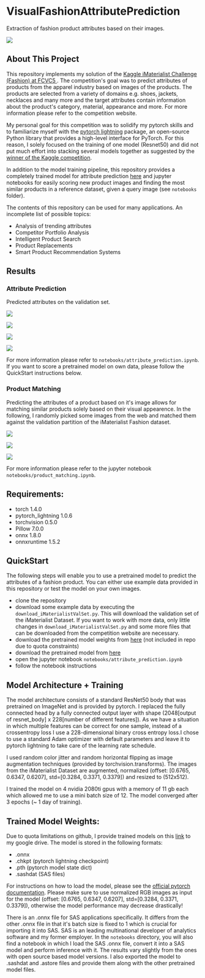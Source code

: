 # VisualFashionAttributePrediction
Extraction of fashion product attributes based on their images.

![](MISC/header.png)


## About This Project
This repository implements my solution of the <a href="https://www.kaggle.com/c/imaterialist-challenge-fashion-2018">Kaggle iMaterialist Challenge (Fashion) at FCVC5 </a>. The competition's goal was to predict attributes of products from the apparel industry based on images of the products. The products are selected from a variety of domains e.g. shoes, jackets, necklaces and many more and the target attributes contain information about the product's category, material, appearance and more. For more information please refer to the competition website.

My personal goal for this competition was to solidify my pytorch skills and to familiarize myself with the <a href="https://github.com/PyTorchLightning/pytorch-lightning">pytorch lightning</a> package, an open-source Python library that provides a high-level interface for PyTorch. For this reason, I solely focused on the training of one model (Resnet50) and did not put much effort into stacking several models together as suggested by the <a href="https://www.kaggle.com/c/imaterialist-challenge-fashion-2018/discussion/57944">winner of the Kaggle competition<a/>.

In addition to the model training pipeline, this repository provides a completely trained model for attribute prediction <a href="https://keeper.mpdl.mpg.de/d/7212e61e34264a2595ac">here</a> and jupyter notebooks for easily scoring new product images and finding the most similar products in a reference dataset, given a query image (see `notebooks` folder). 

The contents of this repository can be used for many applications. An incomplete list of possible topics:

- Analysis of trending attributes
- Competitor Portfolio Analysis
- Intelligent Product Search
- Product Replacements
- Smart Product Recommendation Systems


## Results
### Attribute Prediction
Predicted attributes on the validation set.

![](MISC/scoring_examples/1.PNG)

![](MISC/scoring_examples/2.PNG)

![](MISC/scoring_examples/3.PNG)

![](MISC/scoring_examples/4.PNG)

For more information please refer to `notebooks/attribute_prediction.ipynb`. If you want to score a pretrained model on own data, please follow the QuickStart instructions below.

### Product Matching
Predicting the attributes of a product based on it's image allows for matching similar products solely based on their visual appearence. In the following, I randomly picked some images from the web and matched them against the validation partition of the iMaterialist Fashion dataset.

![](MISC/matching_examples/matching_example.png)

![](MISC/matching_examples/matching_example_1.png)

![](MISC/matching_examples/matching_example_2.png)

For more information please refer to the jupyter notebook `notebooks/product_matching.ipynb`.

## Requirements:
- torch 1.4.0
- pytorch_lightning 1.0.6
- torchvision 0.5.0
- Pillow 7.0.0
- onnx 1.8.0
- onnxruntime 1.5.2

## QuickStart
The following steps will enable you to use a pretrained model to predict the attributes of a fashion product. You can either use example data provided in this repository or test the model on your own images.

- clone the repository
- download some example data by executing the `download_iMaterialistValSet.py`. This will download the validation set of the iMaterialist Dataset. If you want to work with more data, only little changes in `download_iMaterialistValSet.py` and some more files that can be downloaded from the competition website are necessary.
- download the pretrained model weights from <a href="https://drive.google.com/drive/folders/1EdsssrHV3g1cCNSLd2zke3qwBdNVCOjj?usp=sharing">here</a> (not included in repo due to quota constraints)
- download the pretrained model from <a href="https://drive.google.com/drive/folders/1EdsssrHV3g1cCNSLd2zke3qwBdNVCOjj?usp=sharing">here</a>
- open the jupyter notebook `notebooks/attribute_prediction.ipynb`
- follow the notebook instructions

## Model Architecture + Training
The model architecture consists of a standard ResNet50 body that was pretrained on ImageNet and is provided by pytorch. I replaced the fully connected head by a fully connected output layer with shape (2048[output of resnet_body] x 228[number of different features]). As we have a situation in which multiple features can be correct for one sample, instead of a crossentropy loss I use a 228-dimensional binary cross entropy loss.I chose to use a standard Adam optimizer with default parameters and leave it to pytorch lightning to take care of the learning rate schedule. 

I used random color jitter and random horizontal flipping as image augmentation techniques (provided by torchvision.transforms). The images from the iMaterialist Dataset are augmented, normalized (offset: [0.6765, 0.6347, 0.6207], std=[0.3284, 0.3371, 0.3379]) and resized to (512x512).  

I trained the model on 4 nvidia 2080ti gpus with a memory of 11 gb each which allowed me to use a mini batch size of 12. The model converged after 3 epochs (~ 1 day of training).

## Trained Model Weights:
Due to quota limitations on github, I provide trained models on this <a href="https://drive.google.com/drive/folders/1EdsssrHV3g1cCNSLd2zke3qwBdNVCOjj?usp=sharing">link</a> to my google drive. The model is stored in the following formats:

- .onnx
- .chkpt (pytorch lightning checkpoint)
- .pth (pytorch model state dict)
- .sashdat (SAS files)

For instructions on how to load the model, please see the <a href="https://pytorch.org/tutorials/beginner/saving_loading_models.html">official pytorch documentation</a>. Please make sure to use normalized RGB images as input for the model (offset: [0.6765, 0.6347, 0.6207], std=[0.3284, 0.3371, 0.3379]), otherwise the model performance may decrease drastically!

There is an .onnx file for SAS applications specifically. It differs from the other .onnx file in that it's batch size is fixed to 1 which is crucial for importing it into SAS. SAS is an leading multinational developer of analytics software and my former employer. In the `notebooks` directory, you will also find a notebook in which I load the SAS .onnx file, convert it into a SAS model and perform inference with it. The results vary slightly from the ones with open source based model versions. I also exported the model to .sashdat and .astore files and provide them along with the other pretrained model files. 



